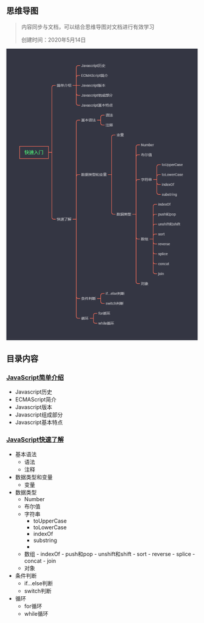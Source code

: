 ## 思维导图

>  内容同步与文档，可以结合思维导图对文档进行有效学习
>
> 创建时间：2020年5月14日

![](summary.png)



## 目录内容

### [JavaScript简单介绍](javascript简单介绍.md)

  - Javascript历史
  - ECMAScript简介
  - Javascript版本
  - Javascript组成部分
  - Javascript基本特点

### [JavaScript快速了解](javascript快速入门.md)

- 基本语法
  - 语法
  - 注释
- 数据类型和变量
   - 变量
- 数据类型
   - Number
   - 布尔值
   - 字符串
      - toUpperCase
      - toLowerCase
      - indexOf
      - substring
      - 
    - 数组
          - indexOf
          - push和pop
          - unshift和shift
          - sort
          - reverse
          - splice
          - concat
          - join
     - 对象
- 条件判断
   - if...else判断
   - switch判断
- 循环
   - for循环
   - while循环